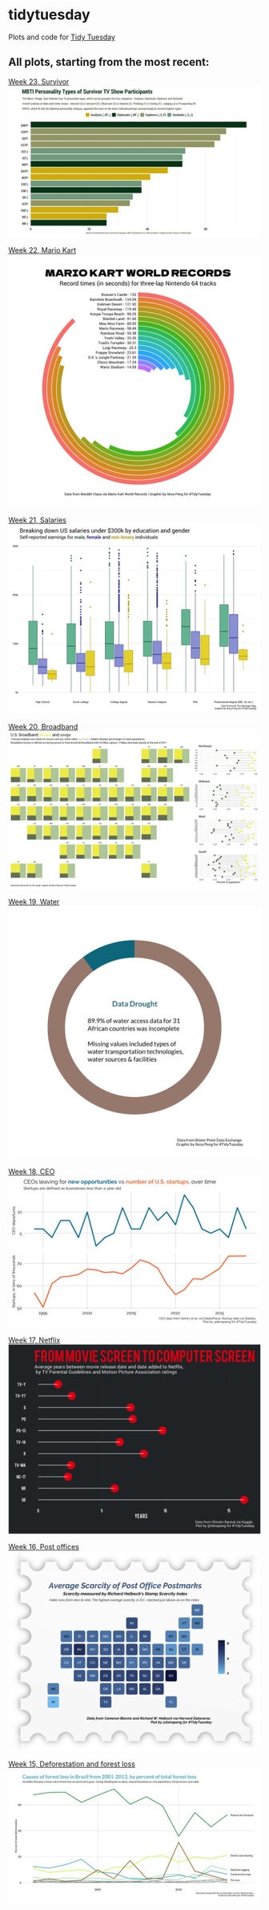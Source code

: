 # tidytuesday

Plots and code for <a href="https://github.com/rfordatascience/tidytuesday">Tidy Tuesday</a>

<h2>All plots, starting from the most recent:</h2>

<a href="https://github.com/ilenapeng/tidytuesday/tree/main/week23_survivor">Week 23, Survivor</a>
<img src="https://github.com/ilenapeng/tidytuesday/blob/main/week23_survivor/w23_survivor.png">

<a href="https://github.com/ilenapeng/tidytuesday/tree/main/week22_mariokart">Week 22, Mario Kart</a>
<img src="https://github.com/ilenapeng/tidytuesday/blob/main/week22_mariokart/w22_mariokart.png">

<a href="https://github.com/ilenapeng/tidytuesday/tree/main/week21_salaries">Week 21, Salaries</a>
<img src="https://github.com/ilenapeng/tidytuesday/blob/main/week21_salaries/w21_salaries.png">

<a href="https://github.com/ilenapeng/tidytuesday/tree/main/week20_broadband">Week 20, Broadband</a>
<img src="https://github.com/ilenapeng/tidytuesday/blob/main/week20_broadband/w20_broadband.png">

<a href="https://github.com/ilenapeng/tidytuesday/tree/main/week19_water">Week 19, Water</a>
<img src="https://github.com/ilenapeng/tidytuesday/blob/main/week19_water/w19_water.png">

<a href="https://github.com/ilenapeng/tidytuesday/tree/main/week18_ceo">Week 18, CEO</a>
<img src="https://github.com/ilenapeng/tidytuesday/blob/main/week18_ceo/w18_ceo.png">

<a href="https://github.com/ilenapeng/tidytuesday/tree/main/week17_netflix">Week 17, Netflix</a>
<img src="https://github.com/ilenapeng/tidytuesday/blob/main/week17_netflix/w17_netflix.png">

<a href="https://github.com/ilenapeng/tidytuesday/tree/main/week16_postoffices">Week 16, Post offices</a>
<img src="https://github.com/ilenapeng/tidytuesday/blob/main/week16_postoffices/w16_postoffice.png">

<a href="https://github.com/ilenapeng/tidytuesday/tree/main/week15_forests">Week 15, Deforestation and forest loss</a>
<img src="https://github.com/ilenapeng/tidytuesday/blob/main/week15_forests/w15_forests.png">
